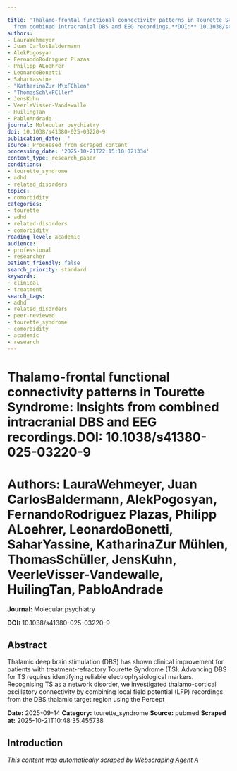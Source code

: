 ```yaml
---

title: 'Thalamo-frontal functional connectivity patterns in Tourette Syndrome: Insights
  from combined intracranial DBS and EEG recordings.**DOI:** 10.1038/s41380-025-03220-9'
authors:
- LauraWehmeyer
- Juan CarlosBaldermann
- AlekPogosyan
- FernandoRodriguez Plazas
- Philipp ALoehrer
- LeonardoBonetti
- SaharYassine
- "KatharinaZur M\xFChlen"
- "ThomasSch\xFCller"
- JensKuhn
- VeerleVisser-Vandewalle
- HuilingTan
- PabloAndrade
journal: Molecular psychiatry
doi: 10.1038/s41380-025-03220-9
publication_date: ''
source: Processed from scraped content
processing_date: '2025-10-21T22:15:10.021334'
content_type: research_paper
conditions:
- tourette_syndrome
- adhd
- related_disorders
topics:
- comorbidity
categories:
- tourette
- adhd
- related-disorders
- comorbidity
reading_level: academic
audience:
- professional
- researcher
patient_friendly: false
search_priority: standard
keywords:
- clinical
- treatment
search_tags:
- adhd
- related_disorders
- peer-reviewed
- tourette_syndrome
- comorbidity
- academic
- research
---
```




# Thalamo-frontal functional connectivity patterns in Tourette Syndrome: Insights from combined intracranial DBS and EEG recordings.**DOI:** 10.1038/s41380-025-03220-9

# **Authors:** LauraWehmeyer, Juan CarlosBaldermann, AlekPogosyan, FernandoRodriguez Plazas, Philipp ALoehrer, LeonardoBonetti, SaharYassine, KatharinaZur Mühlen, ThomasSchüller, JensKuhn, VeerleVisser-Vandewalle, HuilingTan, PabloAndrade

**Journal:** Molecular psychiatry

**DOI:** 10.1038/s41380-025-03220-9

## Abstract

Thalamic deep brain stimulation (DBS) has shown clinical improvement for patients with treatment-refractory Tourette Syndrome (TS). Advancing DBS for TS requires identifying reliable electrophysiological markers. Recognising TS as a network disorder, we investigated thalamo-cortical oscillatory connectivity by combining local field potential (LFP) recordings from the DBS thalamic target region using the Percept

**Date:** 2025-09-14
**Category:** tourette_syndrome
**Source:** pubmed
**Scraped at:** 2025-10-21T10:48:35.455738
## Introduction
*This content was automatically scraped by Webscraping Agent A*
